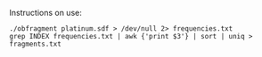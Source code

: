 Instructions on use:

```
./obfragment platinum.sdf > /dev/null 2> frequencies.txt
grep INDEX frequencies.txt | awk {'print $3'} | sort | uniq > fragments.txt

